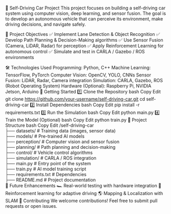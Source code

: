 🚗 Self-Driving Car Project
This project focuses on building a self-driving car system using computer vision, deep learning, and sensor fusion. The goal is to develop an autonomous vehicle that can perceive its environment, make driving decisions, and navigate safely.

🎯 Project Objectives
✅ Implement Lane Detection & Object Recognition
✅ Develop Path Planning & Decision-Making algorithms
✅ Use Sensor Fusion (Camera, LiDAR, Radar) for perception
✅ Apply Reinforcement Learning for autonomous control
✅ Simulate and test in CARLA / Gazebo / ROS environments

🛠 Technologies Used
Programming: Python, C++
Machine Learning: TensorFlow, PyTorch
Computer Vision: OpenCV, YOLO, CNNs
Sensor Fusion: LiDAR, Radar, Camera integration
Simulation: CARLA, Gazebo, ROS (Robot Operating System)
Hardware (Optional): Raspberry Pi, NVIDIA Jetson, Arduino
🚀 Getting Started
1️⃣ Clone the Repository
bash
Copy
Edit
git clone https://github.com/your-username/self-driving-car.git
cd self-driving-car
2️⃣ Install Dependencies
bash
Copy
Edit
pip install -r requirements.txt
3️⃣ Run the Simulation
bash
Copy
Edit
python main.py
4️⃣ Train the Model (Optional)
bash
Copy
Edit
python train.py
📂 Project Structure
bash
Copy
Edit
/self-driving-car  
 ├── datasets/         # Training data (images, sensor data)  
 ├── models/           # Pre-trained AI models  
 ├── perception/       # Computer vision and sensor fusion  
 ├── planning/         # Path planning and decision-making  
 ├── control/          # Vehicle control algorithms  
 ├── simulation/       # CARLA / ROS integration  
 ├── main.py           # Entry point of the system  
 ├── train.py          # AI model training script  
 ├── requirements.txt  # Dependencies  
 ├── README.md         # Project documentation  
📌 Future Enhancements
🏎️ Real-world testing with hardware integration
🔁 Reinforcement learning for adaptive driving
🌎 Mapping & Localization with SLAM
🤝 Contributing
We welcome contributions! Feel free to submit pull requests or open issues.
